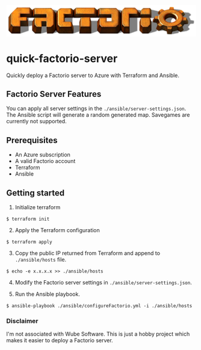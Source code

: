 ![Factorio Game Logo](./assets/Factorio-logo.png)

# quick-factorio-server

Quickly deploy a Factorio server to Azure with Terraform and Ansible.

## Factorio Server Features

You can apply all server settings in the `./ansible/server-settings.json`. The Ansible script will generate a random generated map. Savegames are currently not supported.

## Prerequisites

- An Azure subscription
- A valid Factorio account
- Terraform
- Ansible

## Getting started

1. Initialize terraform

```shell
$ terraform init
```

2. Apply the Terraform configuration

```shell
$ terraform apply
```

3. Copy the public IP returned from Terraform and append to `./ansible/hosts` file.

```shell
$ echo -e x.x.x.x >> ./ansible/hosts
```

4. Modify the Factorio server settings in `./ansible/server-settings.json`.

5. Run the Ansible playbook.

```shell
$ ansible-playbook ./ansible/configureFactorio.yml -i ./ansible/hosts
```

### Disclaimer

I'm not associated with Wube Software. This is just a hobby project which makes it easier to deploy a Factorio server.
